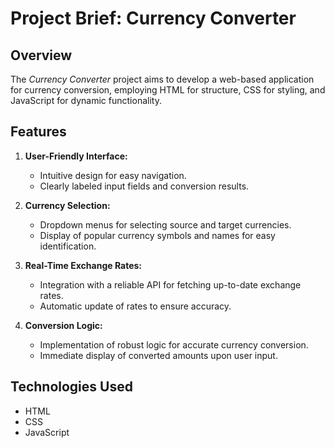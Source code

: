 # Project Brief: Currency Converter

## Overview

The *Currency Converter* project aims to develop a web-based application for currency conversion, employing HTML for structure, CSS for styling, and JavaScript for dynamic functionality.

## Features

1. **User-Friendly Interface:**
   - Intuitive design for easy navigation.
   - Clearly labeled input fields and conversion results.

2. **Currency Selection:**
   - Dropdown menus for selecting source and target currencies.
   - Display of popular currency symbols and names for easy identification.

3. **Real-Time Exchange Rates:**
   - Integration with a reliable API for fetching up-to-date exchange rates.
   - Automatic update of rates to ensure accuracy.

4. **Conversion Logic:**
   - Implementation of robust logic for accurate currency conversion.
   - Immediate display of converted amounts upon user input.

## Technologies Used

- HTML
- CSS
- JavaScript
